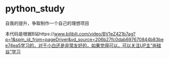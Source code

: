 # python_study
自我的提升，争取制作一个自己的理想项目






本代码是根据B站https://www.bilibili.com/video/BV1eZ421b7ag?p=1&spm_id_from=pageDriver&vd_source=206b27fc0dab697670844b83bee74ea5学习的，对于小白还是非常友好的，如果觉得可以，可以关注UP主“尚硅谷”学习
